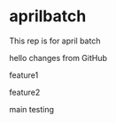 # aprilbatch

This rep is for april batch

hello
changes from GitHub

feature1

feature2

main testing

